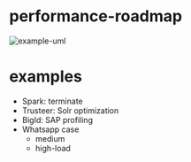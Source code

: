 # performance-roadmap

![example-uml](http://www.plantuml.com/plantuml/proxy?cache=no&src=https://raw.githubusercontent.com/levplotkin/performance-roadmap/master/performance-roadmap.iuml)

examples
========
- Spark: terminate
- Trusteer: Solr optimization
- BigId: SAP profiling
- Whatsapp case
  - medium
  - high-load